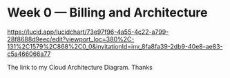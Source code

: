 # Week 0 — Billing and Architecture

https://lucid.app/lucidchart/73e97f96-4a55-4c22-a799-28f8688d9eec/edit?viewport_loc=380%2C-131%2C1579%2C868%2C0_0&invitationId=inv_8fa8fa39-2db9-40e8-ae83-c5a466066a77


The link to my Cloud Architecture Diagram. Thanks
